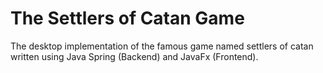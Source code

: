 # The Settlers of Catan Game

The desktop implementation of the famous game named settlers of catan written using Java Spring (Backend) and JavaFx (Frontend).
